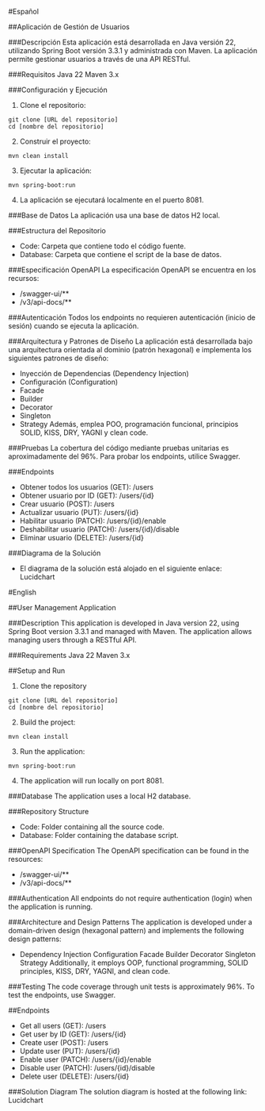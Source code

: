 #Español

##Aplicación de Gestión de Usuarios

###Descripción
Esta aplicación está desarrollada en Java versión 22, utilizando Spring Boot versión 3.3.1 y administrada con Maven. La aplicación permite gestionar usuarios a través de una API RESTful.

###Requisitos
Java 22
Maven 3.x

###Configuración y Ejecución
1. Clone el repositorio:
```git
git clone [URL del repositorio]
cd [nombre del repositorio]
```

2. Construir el proyecto:
```shell
mvn clean install
```

3. Ejecutar la aplicación:
```shell
mvn spring-boot:run
```

4. La aplicación se ejecutará localmente en el puerto 8081.

###Base de Datos
La aplicación usa una base de datos H2 local.

###Estructura del Repositorio
- Code: Carpeta que contiene todo el código fuente.
- Database: Carpeta que contiene el script de la base de datos.

###Especificación OpenAPI
La especificación OpenAPI se encuentra en los recursos:

- /swagger-ui/**
- /v3/api-docs/**

###Autenticación
Todos los endpoints no requieren autenticación (inicio de sesión) cuando se ejecuta la aplicación.

###Arquitectura y Patrones de Diseño
La aplicación está desarrollada bajo una arquitectura orientada al dominio (patrón hexagonal) e implementa los siguientes patrones de diseño:

- Inyección de Dependencias (Dependency Injection)
- Configuración (Configuration)
- Facade
- Builder
- Decorator
- Singleton
- Strategy
Además, emplea POO, programación funcional, principios SOLID, KISS, DRY, YAGNI y clean code.

###Pruebas
La cobertura del código mediante pruebas unitarias es aproximadamente del 96%. Para probar los endpoints, utilice Swagger.

###Endpoints
- Obtener todos los usuarios (GET): /users
- Obtener usuario por ID (GET): /users/{id}
- Crear usuario (POST): /users
- Actualizar usuario (PUT): /users/{id}
- Habilitar usuario (PATCH): /users/{id}/enable
- Deshabilitar usuario (PATCH): /users/{id}/disable
- Eliminar usuario (DELETE): /users/{id}

###Diagrama de la Solución
- El diagrama de la solución está alojado en el siguiente enlace: Lucidchart

#English

##User Management Application

###Description
This application is developed in Java version 22, using Spring Boot version 3.3.1 and managed with Maven. The application allows managing users through a RESTful API.

###Requirements
Java 22
Maven 3.x

##Setup and Run
1. Clone the repository
```git
git clone [URL del repositorio]
cd [nombre del repositorio]
```

2. Build the project:
```shell
mvn clean install
```

3. Run the application:
```shell
mvn spring-boot:run
```

4. The application will run locally on port 8081.

###Database
The application uses a local H2 database.

###Repository Structure
- Code: Folder containing all the source code.
- Database: Folder containing the database script.

###OpenAPI Specification
The OpenAPI specification can be found in the resources:

- /swagger-ui/**
- /v3/api-docs/**

###Authentication
All endpoints do not require authentication (login) when the application is running.

###Architecture and Design Patterns
The application is developed under a domain-driven design (hexagonal pattern) and implements the following design patterns:

- Dependency Injection
Configuration
Facade
Builder
Decorator
Singleton
Strategy
Additionally, it employs OOP, functional programming, SOLID principles, KISS, DRY, YAGNI, and clean code.

###Testing
The code coverage through unit tests is approximately 96%. To test the endpoints, use Swagger.

##Endpoints
- Get all users (GET): /users
- Get user by ID (GET): /users/{id}
- Create user (POST): /users
- Update user (PUT): /users/{id}
- Enable user (PATCH): /users/{id}/enable
- Disable user (PATCH): /users/{id}/disable
- Delete user (DELETE): /users/{id}

###Solution Diagram
The solution diagram is hosted at the following link: Lucidchart